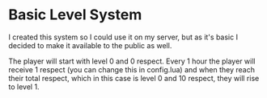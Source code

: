 # Basic Level System 

I created this system so I could use it on my server, but as it's basic I decided to make it available to the public as well. 

The player will start with level 0 and 0 respect. Every 1 hour the player will receive 1 respect (you can change this in config.lua) and when they reach their total respect, which in this case is level 0 and 10 respect, they will rise to level 1. 
